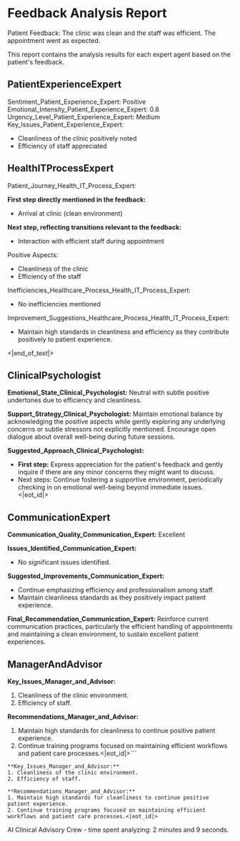# Feedback Analysis Report

Patient Feedback: The clinic was clean and the staff was efficient. The appointment went as expected.

This report contains the analysis results for each expert agent based on the patient's feedback.

## PatientExperienceExpert

Sentiment_Patient_Experience_Expert: Positive
Emotional_Intensity_Patient_Experience_Expert: 0.8
Urgency_Level_Patient_Experience_Expert: Medium
Key_Issues_Patient_Experience_Expert:
- Cleanliness of the clinic positively noted
- Efficiency of staff appreciated
## HealthITProcessExpert

Patient_Journey_Health_IT_Process_Expert:

**First step directly mentioned in the feedback:**
- Arrival at clinic (clean environment)

**Next step, reflecting transitions relevant to the feedback:**
- Interaction with efficient staff during appointment

Positive Aspects:
- Cleanliness of the clinic
- Efficiency of the staff

Inefficiencies_Healthcare_Process_Health_IT_Process_Expert:
- No inefficiencies mentioned

Improvement_Suggestions_Healthcare_Process_Health_IT_Process_Expert:
- Maintain high standards in cleanliness and efficiency as they contribute positively to patient experience.
  
<|end_of_text|>
## ClinicalPsychologist

**Emotional_State_Clinical_Psychologist:** Neutral with subtle positive undertones due to efficiency and cleanliness.

**Support_Strategy_Clinical_Psychologist:** Maintain emotional balance by acknowledging the positive aspects while gently exploring any underlying concerns or subtle stressors not explicitly mentioned. Encourage open dialogue about overall well-being during future sessions.
    
**Suggested_Approach_Clinical_Psychologist:**
- **First step:** Express appreciation for the patient's feedback and gently inquire if there are any minor concerns they might want to discuss.
- Next steps: Continue fostering a supportive environment, periodically checking in on emotional well-being beyond immediate issues.<|eot_id|>
## CommunicationExpert

**Communication_Quality_Communication_Expert:** Excellent

**Issues_Identified_Communication_Expert:**
- No significant issues identified.

**Suggested_Improvements_Communication_Expert:**
- Continue emphasizing efficiency and professionalism among staff.
- Maintain cleanliness standards as they positively impact patient experience.

**Final_Recommendation_Communication_Expert:** Reinforce current communication practices, particularly the efficient handling of appointments and maintaining a clean environment, to sustain excellent patient experiences.
## ManagerAndAdvisor

**Key_Issues_Manager_and_Advisor:**
1. Cleanliness of the clinic environment.
2. Efficiency of staff.

**Recommendations_Manager_and_Advisor:**
1. Maintain high standards for cleanliness to continue positive patient experience.
2. Continue training programs focused on maintaining efficient workflows and patient care processes.<|eot_id|>```
```plaintext
**Key_Issues_Manager_and_Advisor:**
1. Cleanliness of the clinic environment.
2. Efficiency of staff.

**Recommendations_Manager_and_Advisor:**
1. Maintain high standards for cleanliness to continue positive patient experience.
2. Continue training programs focused on maintaining efficient workflows and patient care processes.<|eot_id|>
```

AI Clinical Advisory Crew - time spent analyzing: 2 minutes and 9 seconds.
